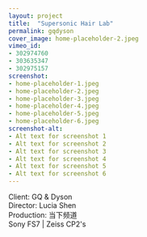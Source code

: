 ```yaml
---
layout: project
title:  "Supersonic Hair Lab"
permalink: gqdyson
cover_image: home-placeholder-2.jpeg
vimeo_id: 
- 302974760
- 303635347
- 302975157
screenshot:
- home-placeholder-1.jpeg
- home-placeholder-2.jpeg
- home-placeholder-3.jpeg
- home-placeholder-4.jpeg
- home-placeholder-5.jpeg
- home-placeholder-6.jpeg
screenshot-alt:
- Alt text for screenshot 1
- Alt text for screenshot 2
- Alt text for screenshot 3
- Alt text for screenshot 4
- Alt text for screenshot 5
- Alt text for screenshot 6
---
```


Client: GQ & Dyson<br>
Director: Lucia Shen<br>
Production: 当下频道<br>
Sony FS7 | Zeiss CP2's